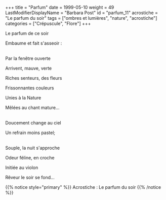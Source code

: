 +++
title = "Parfum"
date = 1999-05-10
weight = 49
LastModifierDisplayName = "Barbara Post"
id = "parfum_11"
acrostiche = "Le parfum du soir"
tags = ["ombres et lumières", "nature", "acrostiche"]
categories = ["Crépuscule", "Flore"]
+++

Le parfum de ce soir

Embaume et fait s'asseoir :

 \
Par la fenêtre ouverte

Arrivent, mauve, verte

Riches senteurs, des fleurs

Frissonnantes couleurs

Unies à la Nature

Mêlées au chant mature...

 \
Doucement change au ciel

Un refrain moins pastel;

 \
Souple, la nuit s'approche

Odeur féline, en croche

Initiée au violon

Rêveur le soir se fond...

{{% notice style="primary" %}}
Acrostiche : Le parfum du soir
{{% /notice %}}
